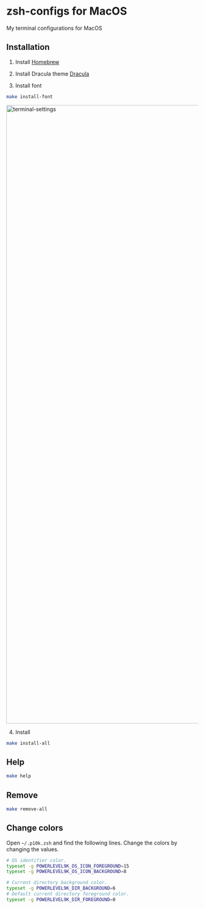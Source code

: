 # zsh-configs for MacOS

My terminal configurations for MacOS

## Installation

1. Install [Homebrew](https://brew.sh/)

2. Install Dracula theme [Dracula](https://draculatheme.com/terminal)

3. Install font

```bash
make install-font
```

<img width="1625" alt="terminal-settings" src="https://github.com/rajanvalencia/zsh-configs/assets/47655366/2bd373a2-38f7-43b6-9ec1-2986e441cd9f">

4. Install

```bash
make install-all
```

## Help

```bash
make help
```

## Remove

```bash
make remove-all
```

## Change colors
Open `~/.p10k.zsh` and find the following lines. Change the colors by changing the values.
```bash
# OS identifier color.
typeset -g POWERLEVEL9K_OS_ICON_FOREGROUND=15
typeset -g POWERLEVEL9K_OS_ICON_BACKGROUND=8

# Current directory background color.
typeset -g POWERLEVEL9K_DIR_BACKGROUND=6
# Default current directory foreground color.
typeset -g POWERLEVEL9K_DIR_FOREGROUND=0

```